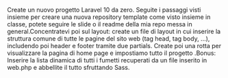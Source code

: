 Create un nuovo progetto Laravel 10 da zero.
Seguite i passaggi visti insieme per creare una nuova repository template come visto insieme in classe, potete seguire le slide o il readme della mia repo messa in general.Concentratevi poi sul layout: create un file di layout in cui inserire la struttura comune di tutte le pagine del sito web (tag head, tag body, ...), includendo poi header e footer tramite due partials.
Create poi una rotta per visualizzare la pagina di home page e impostiamo tutto il progetto .Bonus:
Inserire la lista dinamica di tutti i fumetti recuperati da un file inserito in web.php e abbellite il tutto sfruttando Sass.
